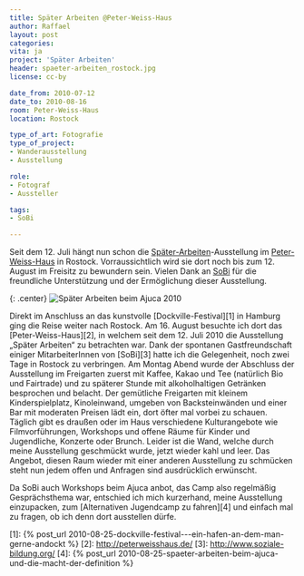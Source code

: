 ```yaml
---
title: Später Arbeiten @Peter-Weiss-Haus
author: Raffael
layout: post
categories:
vita: ja
project: 'Später Arbeiten'
header: spaeter-arbeiten_rostock.jpg
license: cc-by

date_from: 2010-07-12
date_to: 2010-08-16
room: Peter-Weiss-Haus
location: Rostock

type_of_art: Fotografie
type_of_project:
- Wanderausstellung
- Ausstellung

role:
- Fotograf
- Aussteller

tags:
- SoBi

---
```


Seit dem 12. Juli hängt nun schon die [Später-Arbeiten](/archiv/spaeter-arbeiten)-Ausstellung im [Peter-Weiss-Haus](http://www.peterweisshaus.de/) in Rostock. Vorraussichtlich wird sie dort noch bis zum 12. August im Freisitz zu bewundern sein. Vielen Dank an [SoBi](http://soziale-bildung.org/) für die freundliche Unterstützung und der Ermöglichung dieser Ausstellung.

<!--more-->

{: .center}
![Später Arbeiten beim Ajuca 2010]({{site.edata}}/spaeter-arbeiten-archiv/images/spaeterarbeiten_peterweis.jpg)

Direkt im Anschluss an das kunstvolle [Dockville-Festival][1] in Hamburg ging die Reise weiter nach Rostock. Am 16. August besuchte ich dort das [Peter-Weiss-Haus][2], in welchem seit dem 12. Juli 2010 die Ausstellung „Später Arbeiten“ zu betrachten war. Dank der spontanen Gastfreundschaft einiger MitarbeiterInnen von [SoBi][3] hatte ich die Gelegenheit, noch zwei Tage in Rostock zu verbringen. Am Montag Abend wurde der Abschluss der Ausstellung im Freigarten zuerst mit Kaffee, Kakao und Tee (natürlich Bio und Fairtrade) und zu späterer Stunde mit alkoholhaltigen Getränken besprochen und belacht. Der gemütliche Freigarten mit kleinem Kinderspielplatz, Kinoleinwand, umgeben von Backsteinwänden und einer Bar mit moderaten Preisen lädt ein, dort öfter mal vorbei zu schauen. Täglich gibt es draußen oder im Haus verschiedene Kulturangebote wie Filmvorführungen, Workshops und offene Räume für Kinder und Jugendliche, Konzerte oder Brunch. Leider ist die Wand, welche durch meine Ausstellung geschmückt wurde, jetzt wieder kahl und leer. Das Angebot, diesen Raum wieder mit einer anderen Ausstellung zu schmücken steht nun jedem offen und Anfragen sind ausdrücklich erwünscht.

Da SoBi auch Workshops beim Ajuca anbot, das Camp also regelmäßig Gesprächsthema war, entschied ich mich kurzerhand, meine Ausstellung einzupacken, zum [Alternativen Jugendcamp zu fahren][4] und einfach mal zu fragen, ob ich denn dort ausstellen dürfe.

 [1]: {% post_url 2010-08-25-dockville-festival-_-_-ein-hafen-an-dem-man-gerne-andockt %}
 [2]: http://peterweisshaus.de/
 [3]: http://www.soziale-bildung.org/
 [4]: {% post_url 2010-08-25-spaeter-arbeiten-beim-ajuca-und-die-macht-der-definition %}
